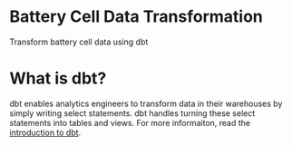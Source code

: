 # Battery Cell Data Transformation
Transform battery cell data using dbt

# What is dbt?
dbt enables analytics engineers to transform data in their warehouses by simply writing select statements. dbt handles turning these select statements into tables and views. For more informaiton, read the [introduction to dbt](https://docs.getdbt.com/docs/introduction).
